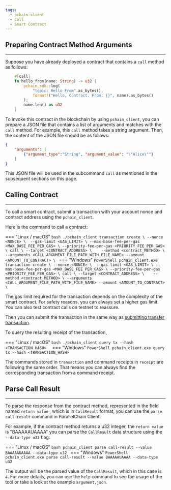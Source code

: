 ```yaml
---
tags:
  - pchain-client
  - Call
  - Smart Contract
---
```



## Preparing Contract Method Arguments
---

Suppose you have already deployed a contract that contains a `call` method as follows:

```rust
    #[call]
    fn hello_from(name: String) -> u32 {
        pchain_sdk::log(
            "topic: Hello From".as_bytes(), 
            format!("Hello, Contract. From: {}", name).as_bytes()
        );
        name.len() as u32
    }
```

To invoke this contract in the blockchain by using `pchain_client`, you can prepare a JSON file that contains a list of arguments and matches with the `call` method. For example, this `call` method takes a string argument. Then, the content of the JSON file should be as follows:

```json
{
    "arguments": [
        {"argument_type":"String", "argument_value": "\"Alice\""}
    ]
}
```

This JSON file will be used in the subcommand `call` as mentioned in the subsequent sections on this page.

## Calling Contract
---

To call a smart contract, submit a transaction with your account nonce and contract address using the `pchain_client`.

Here is the command to call a contract:

=== "Linux / macOS"
    ```bash
    ./pchain_client transaction create \
    --nonce <NONCE> \ 
    --gas-limit <GAS_LIMIT> \
    --max-base-fee-per-gas <MAX_BASE_FEE_PER_GAS> \
    --priority-fee-per-gas <PRIORITY_FEE_PER_GAS> \
    call \
    --target <CONTRACT_ADDRESS> \   
    --method <contract_METHOD> \
    --arguments <CALL_ARGUMENT_FILE_PATH_WITH_FILE_NAME>
    --amount <AMOUNT_TO_CONTRACT> \
    ```
=== "Windows"
    ```PowerShell
    pchain_client.exe transaction create \
    --nonce <NONCE> \ 
    --gas-limit <GAS_LIMIT> \
    --max-base-fee-per-gas <MAX_BASE_FEE_PER_GAS> \
    --priority-fee-per-gas <PRIORITY_FEE_PER_GAS> \
    call \
    --target <CONTRACT_ADDRESS> \   
    --method <contract_METHOD> \
    --arguments <CALL_ARGUMENT_FILE_PATH_WITH_FILE_NAME>
    --amount <AMOUNT_TO_CONTRACT> \
    ```

The gas limit required for the transaction depends on the complexity of the smart contract. For safety reasons, you can always set a higher gas limit. You can also test contract calls on testnet to reassure.

Then you can submit the transaction in the same way as [submitting transfer transaction](../getting_started/transfer.md#submitting-transaction).

To query the resulting receipt of the transaction, 

=== "Linux / macOS"
    ```bash
    ./pchain_client query tx --hash <TRANSACTION_HASH> 
    ```
=== "Windows"
    ```PowerShell
    pchain_client.exe query tx --hash <TRANSACTION_HASH>
    ```

The commands stored in `transaction` and command receipts in `receipt` are following the same order. That means you can always find the corresponding transaction from a command receipt.

## Parse Call Result
---

To parse the response from the contract method, represented in the field named `return value` , which is in `CallResult` format, you can use the `parse call-result` command in ParallelChain Client.

For example, if the contract method returns a u32 integer, the `return value` is "BAAAAAUAAAA" you can parse the `CallResult` data structure using the `--data-type u32` flag:

=== "Linux / macOS"
    ```bash
    pchain_client parse call-result --value BAAAAAUAAAA --data-type u32
    ```
=== "Windows"
    ```PowerShell
    pchain_client.exe parse call-result --value BAAAAAUAAAA --data-type u32
    ```

The output will be the parsed value of the `CallResult`, which in this case is `4`. For more details, you can use the `help` command to see the usage of the tool or take a look at the example `argument,json`.